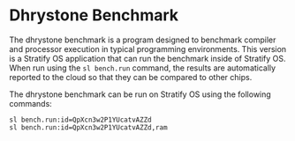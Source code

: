 # Dhrystone Benchmark

The dhrystone benchmark is a program designed to benchmark compiler and processor execution in typical programming environments. This version is a Stratify OS application that can run the benchmark inside of Stratify OS. When run using the `sl bench.run` command, the results are automatically reported to the cloud so that they can be compared to other chips.

The dhrystone benchmark can be run on Stratify OS using the following commands:

```
sl bench.run:id=QpXcn3w2P1YUcatvAZZd
sl bench.run:id=QpXcn3w2P1YUcatvAZZd,ram
```

